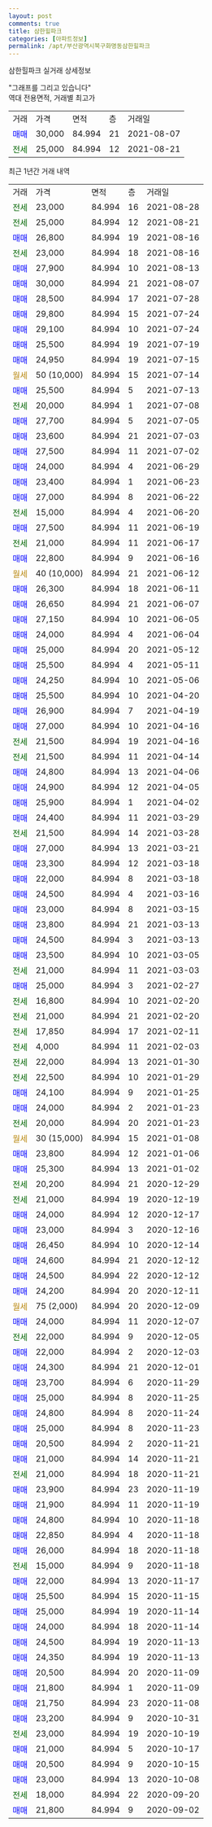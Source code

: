 ```yaml
---
layout: post
comments: true
title: 삼한힐파크
categories: [아파트정보]
permalink: /apt/부산광역시북구화명동삼한힐파크
---
```


삼한힐파크 실거래 상세정보

<script type="text/javascript">
  google.charts.load('current', {'packages':['line', 'corechart']});
  google.charts.setOnLoadCallback(drawChart);

  function drawChart() {
    var data = new google.visualization.DataTable();
    data.addColumn('date', '거래일');
    data.addColumn('number', "매매");
    data.addColumn('number', "전세");
    data.addColumn('number', "전매");

    data.addRows([[new Date(Date.parse("2021-08-28")), null, 23000, null], [new Date(Date.parse("2021-08-21")), null, 25000, null], [new Date(Date.parse("2021-08-16")), 26800, null, null], [new Date(Date.parse("2021-08-16")), null, 23000, null], [new Date(Date.parse("2021-08-13")), 27900, null, null], [new Date(Date.parse("2021-08-07")), 30000, null, null], [new Date(Date.parse("2021-07-28")), 28500, null, null], [new Date(Date.parse("2021-07-24")), 29800, null, null], [new Date(Date.parse("2021-07-24")), 29100, null, null], [new Date(Date.parse("2021-07-19")), 25500, null, null], [new Date(Date.parse("2021-07-15")), 24950, null, null], [new Date(Date.parse("2021-07-14")), null, null, null], [new Date(Date.parse("2021-07-13")), 25500, null, null], [new Date(Date.parse("2021-07-08")), null, 20000, null], [new Date(Date.parse("2021-07-05")), 27700, null, null], [new Date(Date.parse("2021-07-03")), 23600, null, null], [new Date(Date.parse("2021-07-02")), 27500, null, null], [new Date(Date.parse("2021-06-29")), 24000, null, null], [new Date(Date.parse("2021-06-23")), 23400, null, null], [new Date(Date.parse("2021-06-22")), 27000, null, null], [new Date(Date.parse("2021-06-20")), null, 15000, null], [new Date(Date.parse("2021-06-19")), 27500, null, null], [new Date(Date.parse("2021-06-17")), null, 21000, null], [new Date(Date.parse("2021-06-16")), 22800, null, null], [new Date(Date.parse("2021-06-12")), null, null, null], [new Date(Date.parse("2021-06-11")), 26300, null, null], [new Date(Date.parse("2021-06-07")), 26650, null, null], [new Date(Date.parse("2021-06-05")), 27150, null, null], [new Date(Date.parse("2021-06-04")), 24000, null, null], [new Date(Date.parse("2021-05-12")), 25000, null, null], [new Date(Date.parse("2021-05-11")), 25500, null, null], [new Date(Date.parse("2021-05-06")), 24250, null, null], [new Date(Date.parse("2021-04-20")), 25500, null, null], [new Date(Date.parse("2021-04-19")), 26900, null, null], [new Date(Date.parse("2021-04-16")), 27000, null, null], [new Date(Date.parse("2021-04-16")), null, 21500, null], [new Date(Date.parse("2021-04-14")), null, 21500, null], [new Date(Date.parse("2021-04-06")), 24800, null, null], [new Date(Date.parse("2021-04-05")), 24900, null, null], [new Date(Date.parse("2021-04-02")), 25900, null, null], [new Date(Date.parse("2021-03-29")), 24400, null, null], [new Date(Date.parse("2021-03-28")), null, 21500, null], [new Date(Date.parse("2021-03-21")), 27000, null, null], [new Date(Date.parse("2021-03-18")), 23300, null, null], [new Date(Date.parse("2021-03-18")), 22000, null, null], [new Date(Date.parse("2021-03-16")), 24500, null, null], [new Date(Date.parse("2021-03-15")), 23000, null, null], [new Date(Date.parse("2021-03-13")), 23800, null, null], [new Date(Date.parse("2021-03-13")), 24500, null, null], [new Date(Date.parse("2021-03-05")), 23500, null, null], [new Date(Date.parse("2021-03-03")), null, 21000, null], [new Date(Date.parse("2021-02-27")), 25000, null, null], [new Date(Date.parse("2021-02-20")), null, 16800, null], [new Date(Date.parse("2021-02-20")), null, 21000, null], [new Date(Date.parse("2021-02-11")), null, 17850, null], [new Date(Date.parse("2021-02-03")), null, 4000, null], [new Date(Date.parse("2021-01-30")), null, 22000, null], [new Date(Date.parse("2021-01-29")), null, 22500, null], [new Date(Date.parse("2021-01-25")), 24100, null, null], [new Date(Date.parse("2021-01-23")), 24000, null, null], [new Date(Date.parse("2021-01-23")), null, 20000, null], [new Date(Date.parse("2021-01-08")), null, null, null], [new Date(Date.parse("2021-01-06")), 23800, null, null], [new Date(Date.parse("2021-01-02")), 25300, null, null], [new Date(Date.parse("2020-12-29")), null, 20200, null], [new Date(Date.parse("2020-12-19")), null, 21000, null], [new Date(Date.parse("2020-12-17")), 24000, null, null], [new Date(Date.parse("2020-12-16")), 23000, null, null], [new Date(Date.parse("2020-12-14")), 26450, null, null], [new Date(Date.parse("2020-12-12")), 24600, null, null], [new Date(Date.parse("2020-12-12")), 24500, null, null], [new Date(Date.parse("2020-12-11")), 24200, null, null], [new Date(Date.parse("2020-12-09")), null, null, null], [new Date(Date.parse("2020-12-07")), 24000, null, null], [new Date(Date.parse("2020-12-05")), null, 22000, null], [new Date(Date.parse("2020-12-03")), 22000, null, null], [new Date(Date.parse("2020-12-01")), 24300, null, null], [new Date(Date.parse("2020-11-29")), 23700, null, null], [new Date(Date.parse("2020-11-25")), 25000, null, null], [new Date(Date.parse("2020-11-24")), 24800, null, null], [new Date(Date.parse("2020-11-23")), 25000, null, null], [new Date(Date.parse("2020-11-21")), 20500, null, null], [new Date(Date.parse("2020-11-21")), 21000, null, null], [new Date(Date.parse("2020-11-21")), null, 21000, null], [new Date(Date.parse("2020-11-19")), 23900, null, null], [new Date(Date.parse("2020-11-19")), 21900, null, null], [new Date(Date.parse("2020-11-18")), 24800, null, null], [new Date(Date.parse("2020-11-18")), 22850, null, null], [new Date(Date.parse("2020-11-18")), 26000, null, null], [new Date(Date.parse("2020-11-18")), null, 15000, null], [new Date(Date.parse("2020-11-17")), 22000, null, null], [new Date(Date.parse("2020-11-15")), 25500, null, null], [new Date(Date.parse("2020-11-14")), 25000, null, null], [new Date(Date.parse("2020-11-14")), 24000, null, null], [new Date(Date.parse("2020-11-13")), 24500, null, null], [new Date(Date.parse("2020-11-13")), 24350, null, null], [new Date(Date.parse("2020-11-09")), 20500, null, null], [new Date(Date.parse("2020-11-09")), 21800, null, null], [new Date(Date.parse("2020-11-08")), 21750, null, null], [new Date(Date.parse("2020-10-31")), 23200, null, null], [new Date(Date.parse("2020-10-19")), null, 23000, null], [new Date(Date.parse("2020-10-17")), 21000, null, null], [new Date(Date.parse("2020-10-15")), 20500, null, null], [new Date(Date.parse("2020-10-08")), 23000, null, null], [new Date(Date.parse("2020-09-20")), null, 18000, null], [new Date(Date.parse("2020-09-02")), 21800, null, null]]);

    var options = {
      hAxis: {
        format: 'yyyy/MM/dd'
      },    
      lineWidth: 0,
      pointsVisible: true,    
      title: '최근 1년간 유형별 실거래가 분포',
      legend: { position: 'bottom' }
    };

    var formatter = new google.visualization.NumberFormat({pattern:'###,###'} );
    formatter.format(data, 1);
    formatter.format(data, 2);
    
    setTimeout(function() {
        var chart = new google.visualization.LineChart(document.getElementById('columnchart_material'));
        chart.draw(data, (options));
        document.getElementById('loading').style.display = 'none';
    }, 1000);
  }
</script>


<div id="loading" style="z-index:20; display: block; margin-left: 0px">"그래프를 그리고 있습니다"</div>
<div id="columnchart_material" style="width: 95%; margin-left: 0px; display: block"></div>
<!-- contents start -->
역대 전용면적, 거래별 최고가
<table class="sortable">
    <tr>
      <td>거래</td>
      <td>가격</td>
      <td>면적</td>
      <td>층</td>
      <td>거래일</td>
    </tr>
        <tr>
          <td><a style="color: blue">매매</a></td>
          <td>30,000</td>
          <td>84.994</td>
          <td>21</td>
          <td>2021-08-07</td>
        </tr>        
        <tr>
              <td><a style="color: darkgreen">전세</a></td>
              <td>25,000</td>
              <td>84.994</td>
              <td>12</td>
              <td>2021-08-21</td>
            </tr>        
    
</table>

최근 1년간 거래 내역

<table class="sortable">
    <tr>
      <td>거래</td>
      <td>가격</td>
      <td>면적</td>
      <td>층</td>
      <td>거래일</td>
    </tr>
    <tr>
      <td><a style="color: darkgreen">전세</a></td>
      <td>23,000</td>
      <td>84.994</td>
      <td>16</td>
      <td>2021-08-28</td>
    </tr>          <tr>
      <td><a style="color: darkgreen">전세</a></td>
      <td>25,000</td>
      <td>84.994</td>
      <td>12</td>
      <td>2021-08-21</td>
    </tr>          <tr>
      <td><a style="color: blue">매매</a></td>
      <td>26,800</td>
      <td>84.994</td>
      <td>19</td>
      <td>2021-08-16</td>
    </tr>          <tr>
      <td><a style="color: darkgreen">전세</a></td>
      <td>23,000</td>
      <td>84.994</td>
      <td>18</td>
      <td>2021-08-16</td>
    </tr>          <tr>
      <td><a style="color: blue">매매</a></td>
      <td>27,900</td>
      <td>84.994</td>
      <td>10</td>
      <td>2021-08-13</td>
    </tr>          <tr>
      <td><a style="color: blue">매매</a></td>
      <td>30,000</td>
      <td>84.994</td>
      <td>21</td>
      <td>2021-08-07</td>
    </tr>          <tr>
      <td><a style="color: blue">매매</a></td>
      <td>28,500</td>
      <td>84.994</td>
      <td>17</td>
      <td>2021-07-28</td>
    </tr>          <tr>
      <td><a style="color: blue">매매</a></td>
      <td>29,800</td>
      <td>84.994</td>
      <td>15</td>
      <td>2021-07-24</td>
    </tr>          <tr>
      <td><a style="color: blue">매매</a></td>
      <td>29,100</td>
      <td>84.994</td>
      <td>10</td>
      <td>2021-07-24</td>
    </tr>          <tr>
      <td><a style="color: blue">매매</a></td>
      <td>25,500</td>
      <td>84.994</td>
      <td>19</td>
      <td>2021-07-19</td>
    </tr>          <tr>
      <td><a style="color: blue">매매</a></td>
      <td>24,950</td>
      <td>84.994</td>
      <td>19</td>
      <td>2021-07-15</td>
    </tr>          <tr>
      <td><a style="color: darkgoldenrod">월세</a></td>
      <td>50 (10,000)</td>
      <td>84.994</td>
      <td>15</td>
      <td>2021-07-14</td>
    </tr>          <tr>
      <td><a style="color: blue">매매</a></td>
      <td>25,500</td>
      <td>84.994</td>
      <td>5</td>
      <td>2021-07-13</td>
    </tr>          <tr>
      <td><a style="color: darkgreen">전세</a></td>
      <td>20,000</td>
      <td>84.994</td>
      <td>1</td>
      <td>2021-07-08</td>
    </tr>          <tr>
      <td><a style="color: blue">매매</a></td>
      <td>27,700</td>
      <td>84.994</td>
      <td>5</td>
      <td>2021-07-05</td>
    </tr>          <tr>
      <td><a style="color: blue">매매</a></td>
      <td>23,600</td>
      <td>84.994</td>
      <td>21</td>
      <td>2021-07-03</td>
    </tr>          <tr>
      <td><a style="color: blue">매매</a></td>
      <td>27,500</td>
      <td>84.994</td>
      <td>11</td>
      <td>2021-07-02</td>
    </tr>          <tr>
      <td><a style="color: blue">매매</a></td>
      <td>24,000</td>
      <td>84.994</td>
      <td>4</td>
      <td>2021-06-29</td>
    </tr>          <tr>
      <td><a style="color: blue">매매</a></td>
      <td>23,400</td>
      <td>84.994</td>
      <td>1</td>
      <td>2021-06-23</td>
    </tr>          <tr>
      <td><a style="color: blue">매매</a></td>
      <td>27,000</td>
      <td>84.994</td>
      <td>8</td>
      <td>2021-06-22</td>
    </tr>          <tr>
      <td><a style="color: darkgreen">전세</a></td>
      <td>15,000</td>
      <td>84.994</td>
      <td>4</td>
      <td>2021-06-20</td>
    </tr>          <tr>
      <td><a style="color: blue">매매</a></td>
      <td>27,500</td>
      <td>84.994</td>
      <td>11</td>
      <td>2021-06-19</td>
    </tr>          <tr>
      <td><a style="color: darkgreen">전세</a></td>
      <td>21,000</td>
      <td>84.994</td>
      <td>11</td>
      <td>2021-06-17</td>
    </tr>          <tr>
      <td><a style="color: blue">매매</a></td>
      <td>22,800</td>
      <td>84.994</td>
      <td>9</td>
      <td>2021-06-16</td>
    </tr>          <tr>
      <td><a style="color: darkgoldenrod">월세</a></td>
      <td>40 (10,000)</td>
      <td>84.994</td>
      <td>21</td>
      <td>2021-06-12</td>
    </tr>          <tr>
      <td><a style="color: blue">매매</a></td>
      <td>26,300</td>
      <td>84.994</td>
      <td>18</td>
      <td>2021-06-11</td>
    </tr>          <tr>
      <td><a style="color: blue">매매</a></td>
      <td>26,650</td>
      <td>84.994</td>
      <td>21</td>
      <td>2021-06-07</td>
    </tr>          <tr>
      <td><a style="color: blue">매매</a></td>
      <td>27,150</td>
      <td>84.994</td>
      <td>10</td>
      <td>2021-06-05</td>
    </tr>          <tr>
      <td><a style="color: blue">매매</a></td>
      <td>24,000</td>
      <td>84.994</td>
      <td>4</td>
      <td>2021-06-04</td>
    </tr>          <tr>
      <td><a style="color: blue">매매</a></td>
      <td>25,000</td>
      <td>84.994</td>
      <td>20</td>
      <td>2021-05-12</td>
    </tr>          <tr>
      <td><a style="color: blue">매매</a></td>
      <td>25,500</td>
      <td>84.994</td>
      <td>4</td>
      <td>2021-05-11</td>
    </tr>          <tr>
      <td><a style="color: blue">매매</a></td>
      <td>24,250</td>
      <td>84.994</td>
      <td>10</td>
      <td>2021-05-06</td>
    </tr>          <tr>
      <td><a style="color: blue">매매</a></td>
      <td>25,500</td>
      <td>84.994</td>
      <td>10</td>
      <td>2021-04-20</td>
    </tr>          <tr>
      <td><a style="color: blue">매매</a></td>
      <td>26,900</td>
      <td>84.994</td>
      <td>7</td>
      <td>2021-04-19</td>
    </tr>          <tr>
      <td><a style="color: blue">매매</a></td>
      <td>27,000</td>
      <td>84.994</td>
      <td>10</td>
      <td>2021-04-16</td>
    </tr>          <tr>
      <td><a style="color: darkgreen">전세</a></td>
      <td>21,500</td>
      <td>84.994</td>
      <td>19</td>
      <td>2021-04-16</td>
    </tr>          <tr>
      <td><a style="color: darkgreen">전세</a></td>
      <td>21,500</td>
      <td>84.994</td>
      <td>11</td>
      <td>2021-04-14</td>
    </tr>          <tr>
      <td><a style="color: blue">매매</a></td>
      <td>24,800</td>
      <td>84.994</td>
      <td>13</td>
      <td>2021-04-06</td>
    </tr>          <tr>
      <td><a style="color: blue">매매</a></td>
      <td>24,900</td>
      <td>84.994</td>
      <td>12</td>
      <td>2021-04-05</td>
    </tr>          <tr>
      <td><a style="color: blue">매매</a></td>
      <td>25,900</td>
      <td>84.994</td>
      <td>1</td>
      <td>2021-04-02</td>
    </tr>          <tr>
      <td><a style="color: blue">매매</a></td>
      <td>24,400</td>
      <td>84.994</td>
      <td>11</td>
      <td>2021-03-29</td>
    </tr>          <tr>
      <td><a style="color: darkgreen">전세</a></td>
      <td>21,500</td>
      <td>84.994</td>
      <td>14</td>
      <td>2021-03-28</td>
    </tr>          <tr>
      <td><a style="color: blue">매매</a></td>
      <td>27,000</td>
      <td>84.994</td>
      <td>13</td>
      <td>2021-03-21</td>
    </tr>          <tr>
      <td><a style="color: blue">매매</a></td>
      <td>23,300</td>
      <td>84.994</td>
      <td>12</td>
      <td>2021-03-18</td>
    </tr>          <tr>
      <td><a style="color: blue">매매</a></td>
      <td>22,000</td>
      <td>84.994</td>
      <td>8</td>
      <td>2021-03-18</td>
    </tr>          <tr>
      <td><a style="color: blue">매매</a></td>
      <td>24,500</td>
      <td>84.994</td>
      <td>4</td>
      <td>2021-03-16</td>
    </tr>          <tr>
      <td><a style="color: blue">매매</a></td>
      <td>23,000</td>
      <td>84.994</td>
      <td>8</td>
      <td>2021-03-15</td>
    </tr>          <tr>
      <td><a style="color: blue">매매</a></td>
      <td>23,800</td>
      <td>84.994</td>
      <td>21</td>
      <td>2021-03-13</td>
    </tr>          <tr>
      <td><a style="color: blue">매매</a></td>
      <td>24,500</td>
      <td>84.994</td>
      <td>3</td>
      <td>2021-03-13</td>
    </tr>          <tr>
      <td><a style="color: blue">매매</a></td>
      <td>23,500</td>
      <td>84.994</td>
      <td>10</td>
      <td>2021-03-05</td>
    </tr>          <tr>
      <td><a style="color: darkgreen">전세</a></td>
      <td>21,000</td>
      <td>84.994</td>
      <td>11</td>
      <td>2021-03-03</td>
    </tr>          <tr>
      <td><a style="color: blue">매매</a></td>
      <td>25,000</td>
      <td>84.994</td>
      <td>3</td>
      <td>2021-02-27</td>
    </tr>          <tr>
      <td><a style="color: darkgreen">전세</a></td>
      <td>16,800</td>
      <td>84.994</td>
      <td>10</td>
      <td>2021-02-20</td>
    </tr>          <tr>
      <td><a style="color: darkgreen">전세</a></td>
      <td>21,000</td>
      <td>84.994</td>
      <td>21</td>
      <td>2021-02-20</td>
    </tr>          <tr>
      <td><a style="color: darkgreen">전세</a></td>
      <td>17,850</td>
      <td>84.994</td>
      <td>17</td>
      <td>2021-02-11</td>
    </tr>          <tr>
      <td><a style="color: darkgreen">전세</a></td>
      <td>4,000</td>
      <td>84.994</td>
      <td>11</td>
      <td>2021-02-03</td>
    </tr>          <tr>
      <td><a style="color: darkgreen">전세</a></td>
      <td>22,000</td>
      <td>84.994</td>
      <td>13</td>
      <td>2021-01-30</td>
    </tr>          <tr>
      <td><a style="color: darkgreen">전세</a></td>
      <td>22,500</td>
      <td>84.994</td>
      <td>10</td>
      <td>2021-01-29</td>
    </tr>          <tr>
      <td><a style="color: blue">매매</a></td>
      <td>24,100</td>
      <td>84.994</td>
      <td>9</td>
      <td>2021-01-25</td>
    </tr>          <tr>
      <td><a style="color: blue">매매</a></td>
      <td>24,000</td>
      <td>84.994</td>
      <td>2</td>
      <td>2021-01-23</td>
    </tr>          <tr>
      <td><a style="color: darkgreen">전세</a></td>
      <td>20,000</td>
      <td>84.994</td>
      <td>20</td>
      <td>2021-01-23</td>
    </tr>          <tr>
      <td><a style="color: darkgoldenrod">월세</a></td>
      <td>30 (15,000)</td>
      <td>84.994</td>
      <td>15</td>
      <td>2021-01-08</td>
    </tr>          <tr>
      <td><a style="color: blue">매매</a></td>
      <td>23,800</td>
      <td>84.994</td>
      <td>12</td>
      <td>2021-01-06</td>
    </tr>          <tr>
      <td><a style="color: blue">매매</a></td>
      <td>25,300</td>
      <td>84.994</td>
      <td>13</td>
      <td>2021-01-02</td>
    </tr>          <tr>
      <td><a style="color: darkgreen">전세</a></td>
      <td>20,200</td>
      <td>84.994</td>
      <td>21</td>
      <td>2020-12-29</td>
    </tr>          <tr>
      <td><a style="color: darkgreen">전세</a></td>
      <td>21,000</td>
      <td>84.994</td>
      <td>19</td>
      <td>2020-12-19</td>
    </tr>          <tr>
      <td><a style="color: blue">매매</a></td>
      <td>24,000</td>
      <td>84.994</td>
      <td>12</td>
      <td>2020-12-17</td>
    </tr>          <tr>
      <td><a style="color: blue">매매</a></td>
      <td>23,000</td>
      <td>84.994</td>
      <td>3</td>
      <td>2020-12-16</td>
    </tr>          <tr>
      <td><a style="color: blue">매매</a></td>
      <td>26,450</td>
      <td>84.994</td>
      <td>10</td>
      <td>2020-12-14</td>
    </tr>          <tr>
      <td><a style="color: blue">매매</a></td>
      <td>24,600</td>
      <td>84.994</td>
      <td>21</td>
      <td>2020-12-12</td>
    </tr>          <tr>
      <td><a style="color: blue">매매</a></td>
      <td>24,500</td>
      <td>84.994</td>
      <td>22</td>
      <td>2020-12-12</td>
    </tr>          <tr>
      <td><a style="color: blue">매매</a></td>
      <td>24,200</td>
      <td>84.994</td>
      <td>20</td>
      <td>2020-12-11</td>
    </tr>          <tr>
      <td><a style="color: darkgoldenrod">월세</a></td>
      <td>75 (2,000)</td>
      <td>84.994</td>
      <td>20</td>
      <td>2020-12-09</td>
    </tr>          <tr>
      <td><a style="color: blue">매매</a></td>
      <td>24,000</td>
      <td>84.994</td>
      <td>11</td>
      <td>2020-12-07</td>
    </tr>          <tr>
      <td><a style="color: darkgreen">전세</a></td>
      <td>22,000</td>
      <td>84.994</td>
      <td>9</td>
      <td>2020-12-05</td>
    </tr>          <tr>
      <td><a style="color: blue">매매</a></td>
      <td>22,000</td>
      <td>84.994</td>
      <td>2</td>
      <td>2020-12-03</td>
    </tr>          <tr>
      <td><a style="color: blue">매매</a></td>
      <td>24,300</td>
      <td>84.994</td>
      <td>21</td>
      <td>2020-12-01</td>
    </tr>          <tr>
      <td><a style="color: blue">매매</a></td>
      <td>23,700</td>
      <td>84.994</td>
      <td>6</td>
      <td>2020-11-29</td>
    </tr>          <tr>
      <td><a style="color: blue">매매</a></td>
      <td>25,000</td>
      <td>84.994</td>
      <td>8</td>
      <td>2020-11-25</td>
    </tr>          <tr>
      <td><a style="color: blue">매매</a></td>
      <td>24,800</td>
      <td>84.994</td>
      <td>8</td>
      <td>2020-11-24</td>
    </tr>          <tr>
      <td><a style="color: blue">매매</a></td>
      <td>25,000</td>
      <td>84.994</td>
      <td>8</td>
      <td>2020-11-23</td>
    </tr>          <tr>
      <td><a style="color: blue">매매</a></td>
      <td>20,500</td>
      <td>84.994</td>
      <td>2</td>
      <td>2020-11-21</td>
    </tr>          <tr>
      <td><a style="color: blue">매매</a></td>
      <td>21,000</td>
      <td>84.994</td>
      <td>14</td>
      <td>2020-11-21</td>
    </tr>          <tr>
      <td><a style="color: darkgreen">전세</a></td>
      <td>21,000</td>
      <td>84.994</td>
      <td>18</td>
      <td>2020-11-21</td>
    </tr>          <tr>
      <td><a style="color: blue">매매</a></td>
      <td>23,900</td>
      <td>84.994</td>
      <td>23</td>
      <td>2020-11-19</td>
    </tr>          <tr>
      <td><a style="color: blue">매매</a></td>
      <td>21,900</td>
      <td>84.994</td>
      <td>11</td>
      <td>2020-11-19</td>
    </tr>          <tr>
      <td><a style="color: blue">매매</a></td>
      <td>24,800</td>
      <td>84.994</td>
      <td>10</td>
      <td>2020-11-18</td>
    </tr>          <tr>
      <td><a style="color: blue">매매</a></td>
      <td>22,850</td>
      <td>84.994</td>
      <td>4</td>
      <td>2020-11-18</td>
    </tr>          <tr>
      <td><a style="color: blue">매매</a></td>
      <td>26,000</td>
      <td>84.994</td>
      <td>18</td>
      <td>2020-11-18</td>
    </tr>          <tr>
      <td><a style="color: darkgreen">전세</a></td>
      <td>15,000</td>
      <td>84.994</td>
      <td>9</td>
      <td>2020-11-18</td>
    </tr>          <tr>
      <td><a style="color: blue">매매</a></td>
      <td>22,000</td>
      <td>84.994</td>
      <td>13</td>
      <td>2020-11-17</td>
    </tr>          <tr>
      <td><a style="color: blue">매매</a></td>
      <td>25,500</td>
      <td>84.994</td>
      <td>15</td>
      <td>2020-11-15</td>
    </tr>          <tr>
      <td><a style="color: blue">매매</a></td>
      <td>25,000</td>
      <td>84.994</td>
      <td>19</td>
      <td>2020-11-14</td>
    </tr>          <tr>
      <td><a style="color: blue">매매</a></td>
      <td>24,000</td>
      <td>84.994</td>
      <td>18</td>
      <td>2020-11-14</td>
    </tr>          <tr>
      <td><a style="color: blue">매매</a></td>
      <td>24,500</td>
      <td>84.994</td>
      <td>19</td>
      <td>2020-11-13</td>
    </tr>          <tr>
      <td><a style="color: blue">매매</a></td>
      <td>24,350</td>
      <td>84.994</td>
      <td>19</td>
      <td>2020-11-13</td>
    </tr>          <tr>
      <td><a style="color: blue">매매</a></td>
      <td>20,500</td>
      <td>84.994</td>
      <td>20</td>
      <td>2020-11-09</td>
    </tr>          <tr>
      <td><a style="color: blue">매매</a></td>
      <td>21,800</td>
      <td>84.994</td>
      <td>1</td>
      <td>2020-11-09</td>
    </tr>          <tr>
      <td><a style="color: blue">매매</a></td>
      <td>21,750</td>
      <td>84.994</td>
      <td>23</td>
      <td>2020-11-08</td>
    </tr>          <tr>
      <td><a style="color: blue">매매</a></td>
      <td>23,200</td>
      <td>84.994</td>
      <td>9</td>
      <td>2020-10-31</td>
    </tr>          <tr>
      <td><a style="color: darkgreen">전세</a></td>
      <td>23,000</td>
      <td>84.994</td>
      <td>19</td>
      <td>2020-10-19</td>
    </tr>          <tr>
      <td><a style="color: blue">매매</a></td>
      <td>21,000</td>
      <td>84.994</td>
      <td>5</td>
      <td>2020-10-17</td>
    </tr>          <tr>
      <td><a style="color: blue">매매</a></td>
      <td>20,500</td>
      <td>84.994</td>
      <td>9</td>
      <td>2020-10-15</td>
    </tr>          <tr>
      <td><a style="color: blue">매매</a></td>
      <td>23,000</td>
      <td>84.994</td>
      <td>13</td>
      <td>2020-10-08</td>
    </tr>          <tr>
      <td><a style="color: darkgreen">전세</a></td>
      <td>18,000</td>
      <td>84.994</td>
      <td>22</td>
      <td>2020-09-20</td>
    </tr>          <tr>
      <td><a style="color: blue">매매</a></td>
      <td>21,800</td>
      <td>84.994</td>
      <td>9</td>
      <td>2020-09-02</td>
    </tr>      </table>
<!-- contents end -->    

